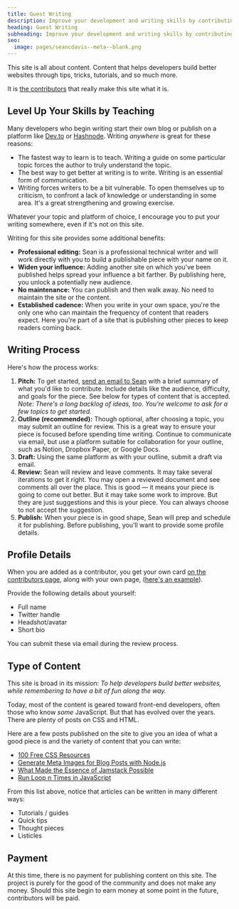 ```yaml
---
title: Guest Writing
description: Improve your development and writing skills by contributing content to the site.
heading: Guest Writing
subheading: Improve your development and writing skills by contributing content to the site.
seo:
  image: pages/seancdavis--meta--blank.png
---
```


This site is all about content. Content that helps developers build better websites through tips, tricks, tutorials, and so much more.

It is [the contributors](/contributors/) that really make this site what it is.

## Level Up Your Skills by Teaching

Many developers who begin writing start their own blog or publish on a platform like [Dev.to](https://dev.to/) or [Hashnode](https://hashnode.com/). Writing _anywhere_ is great for these reasons:

- The fastest way to learn is to teach. Writing a guide on some particular topic forces the author to truly understand the topic.
- The best way to get better at writing is to write. Writing is an essential form of communication.
- Writing forces writers to be a bit vulnerable. To open themselves up to criticism, to confront a lack of knowledge or understanding in some area. It's a great strengthening and growing exercise.

Whatever your topic and platform of choice, I encourage you to put your writing somewhere, even if it's not on this site.

Writing for this site provides some additional benefits:

- **Professional editing:** Sean is a professional technical writer and will work directly with you to build a publishable piece with your name on it.
- **Widen your influence:** Adding another site on which you've been published helps spread your influence a bit farther. By publishing here, you unlock a potentially new audience.
- **No maintenance:** You can publish and then walk away. No need to maintain the site or the content.
- **Established cadence:** When you write in your own space, you're the only one who can maintain the frequency of content that readers expect. Here you're part of a site that is publishing other pieces to keep readers coming back.

## Writing Process

Here's how the process works:

1. **Pitch:** To get started, [send an email to Sean](mailto:hello@seancdavis.com) with a brief summary of what you'd like to contribute. Include details like the audience, difficulty, and goals for the piece. See below for types of content that is accepted. _Note: There's a long backlog of ideas, too. You're welcome to ask for a few topics to get started._
1. **Outline (recommended):** Though optional, after choosing a topic, you may submit an outline for review. This is a great way to ensure your piece is focused before spending time writing. Continue to communicate via email, but use a platform suitable for collaboration for your outline, such as Notion, Dropbox Paper, or Google Docs.
1. **Draft:** Using the same platform as with your outline, submit a draft via email.
1. **Review:** Sean will review and leave comments. It may take several iterations to get it right. You may open a reviewed document and see comments all over the place. This is good — it means your piece is going to come out better. But it may take some work to improve. But they are just suggestions and this is your piece. You can always choose to not accept the suggestion.
1. **Publish:** When your piece is in good shape, Sean will prep and schedule it for publishing. Before publishing, you'll want to provide some profile details.

## Profile Details

When you are added as a contributor, you get your own card [on the contributors page](/contributors/), along with your own page, ([here's an example](/contributors/pratham/)).

Provide the following details about yourself:

- Full name
- Twitter handle
- Headshot/avatar
- Short bio

You can submit these via email during the review process.

## Type of Content

This site is broad in its mission: _To help developers build better websites, while remembering to have a bit of fun along the way._

Today, most of the content is geared toward front-end developers, often those who know _some_ JavaScript. But that has evolved over the years. There are plenty of posts on CSS and HTML.

Here are a few posts published on the site to give you an idea of what a good piece is and the variety of content that you can write:

- [100 Free CSS Resources](/posts/100-free-css-resources/)
- [Generate Meta Images for Blog Posts with Node.js](/posts/generate-meta-images-for-blog-posts-with-node/)
- [What Made the Essence of Jamstack Possible](/posts/what-made-the-essence-of-jamstack-possible/)
- [Run Loop n Times in JavaScript](/posts/run-loop-n-times-javascript/)

From this list above, notice that articles can be written in many different ways:

- Tutorials / guides
- Quick tips
- Thought pieces
- Listicles

## Payment

At this time, there is no payment for publishing content on this site. The project is purely for the good of the community and does not make any money. Should this site begin to earn money at some point in the future, contributors will be paid.

